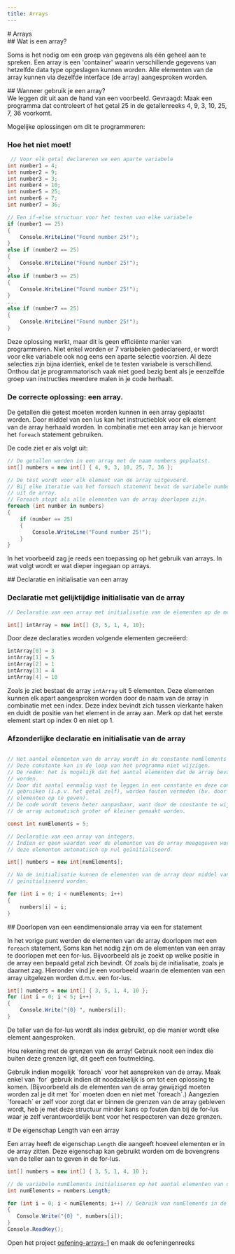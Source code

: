 ```yaml
---
title: Arrays
---
```

<div class="header1" markdown = "1"># Arrays
</div>
<div class="header2" markdown = "1">## Wat is een array?
</div>

Soms is het nodig om een groep van gegevens als één geheel aan te spreken. Een array is een 'container' waarin verschillende gegevens van hetzelfde data type opgeslagen kunnen worden. Alle elementen van de array kunnen via dezelfde interface (de array) aangesproken worden.

<div class="header2" markdown = "1">## Wanneer gebruik je een array?
</div>
We leggen dit uit aan de hand van een voorbeeld.
Gevraagd: Maak een programma dat controleert of het getal 25 in de getallenreeks 4, 9, 3, 10, 25, 7, 36 voorkomt.
    
Mogelijke oplossingen om dit te programmeren:

### Hoe het **niet** moet!

```csharp
 // Voor elk getal declareren we een aparte variabele
int number1 = 4;
int number2 = 9;
int number3 = 3;
int number4 = 10;
int number5 = 25;
int number6 = 7;
int number7 = 36;

// Een if-else structuur voor het testen van elke variabele
if (number1 == 25)
{
    Console.WriteLine("Found number 25!");
}
else if (number2 == 25)
{
    Console.WriteLine("Found number 25!");
}
else if (number3 == 25)
{
    Console.WriteLine("Found number 25!");
}
...
else if (number7 == 25)
{
    Console.WriteLine("Found number 25!");
}
```
    
Deze oplossing werkt, maar dit is geen efficiënte manier van programmeren. Niet enkel worden er 7 variabelen gedeclareerd, er wordt voor elke variabele ook nog eens een aparte selectie voorzien. Al deze selecties zijn bijna identiek, enkel de te testen variabele is verschillend. Onthou  dat je programmatorisch vaak niet goed bezig bent als je eenzelfde groep van instructies meerdere malen in je code herhaalt.

### De correcte oplossing: een array.

De getallen die getest moeten worden kunnen in een array geplaatst worden. Door middel van een lus kan het instructieblok voor elk element van de array herhaald worden.
In combinatie met een array kan je hiervoor het `foreach` statement gebruiken.

De code ziet er als volgt uit:

```csharp
// De getallen worden in een array met de naam numbers geplaatst.
int[] numbers = new int[] { 4, 9, 3, 10, 25, 7, 36 }; 

// De test wordt voor elk element van de array uitgevoerd.
// Bij elke iteratie van het foreach statement bevat de variabele number het volgende nummer
// uit de array.
// Foreach stopt als alle elementen van de array doorlopen zijn.
foreach (int number in numbers)
{
    if (number == 25)
    {
        Console.WriteLine("Found number 25!");
    }
}
```

In het voorbeeld zag je reeds een toepassing op het gebruik van arrays. In wat volgt wordt er wat dieper ingegaan op arrays.

<div class="header2" markdown = "1">## Declaratie en initialisatie van een array
</div>

### Declaratie met gelijktijdige initialisatie van de array

```csharp
// Declaratie van een array met initialisatie van de elementen op de meegegeven waarden.

int[] intArray = new int[] {3, 5, 1, 4, 10};
```

Door deze declaraties worden volgende elementen gecreëerd:
```csharp
intArray[0] = 3
intArray[1] = 5
intArray[2] = 1
intArray[3] = 4
intArray[4] = 10
```

Zoals je ziet bestaat de array `intArray` uit 5 elementen. Deze elementen kunnen elk apart aangesproken worden door de naam van de array in combinatie met een index. Deze index bevindt zich tussen vierkante haken en duidt de positie van het element in de array aan. Merk op dat het eerste element start op index 0 en niet op 1.

### Afzonderlijke declaratie en initialisatie van de array

```csharp

// Het aantal elementen van de array wordt in de constante numElements geplaatst. 
// Deze constante kan in de loop van het programma niet wijzigen.
// De reden: het is mogelijk dat het aantal elementen dat de array bevat in de code gebruikt zal
// worden. 
// Door dit aantal eenmalig vast te leggen in een constante en deze constante in de code te 
// gebruiken (i.p.v. het getal zelf), worden fouten vermeden (bv. door ergens een foutief aantal
// elementen op te geven). 
// De code wordt tevens beter aanpasbaar, want door de constante te wijzigen kan
// de array automatisch groter of kleiner gemaakt worden.

const int numElements = 5;

// Declaratie van een array van integers.
// Indien er geen waarden voor de elementen van de array meegegeven worden dan worden 
// deze elementen automatisch op nul geïnitialiseerd.

int[] numbers = new int[numElements];

// Na de initialisatie kunnen de elementen van de array door middel van een `for`statement
// geïnitialiseerd worden.

for (int i = 0; i < numElements; i++)
{
    numbers[i] = i;
}
```

<div class="header2" markdown = "1">## Doorlopen van een eendimensionale array via een for statement
</div>

In het vorige punt werden de elementen van de array doorlopen met een `foreach` statement.
Soms kan het nodig zijn om de elementen van een array te doorlopen met een for-lus. Bijvoorbeeld als je zoekt op welke positie in de array een bepaald getal zich bevindt. Of zoals bij de initialisatie, zoals je daarnet zag.
Hieronder vind je een voorbeeld waarin de elementen van een array uitgelezen worden d.m.v. een for-lus.

```csharp
int[] numbers = new int[] { 3, 5, 1, 4, 10 };
for (int i = 0; i < 5; i++)
{
    Console.Write("{0} ", numbers[i]);
}
```

De teller van de for-lus wordt als index gebruikt, op die manier wordt elke element aangesproken.

<div class="note waarschuwing">
<p>Hou rekening met de grenzen van de array! Gebruik nooit een index die buiten deze grenzen ligt, dit geeft een foutmelding.</p>
</div>

<div class="note protip">
<p>Gebruik indien mogelijk `foreach` voor het aanspreken van de array. Maak enkel van `for` gebruik indien dit noodzakelijk is om tot een oplossing te komen. (Bijvoorbeeld als de elementen van de array gewijzigd moeten worden zal je dit met `for` moeten doen en niet met `foreach`.)
Aangezien `foreach` er zelf voor zorgt dat er binnen de grenzen van de array gebleven wordt, heb je met deze structuur minder kans op fouten dan bij de for-lus waar je zelf verantwoordelijk bent voor het respecteren van deze grenzen.</p>
</div>

<div class="header2" markdown = "1"># De eigenschap Length van een array
</div>

Een array heeft de eigenschap `Length` die aangeeft hoeveel elementen er in de array zitten. Deze eigenschap kan gebruikt worden om de bovengrens van de teller aan te geven in de for-lus.

 ```csharp
int[] numbers = new int[] { 3, 5, 1, 4, 10 };

// de variabele numElements initialiseren op het aantal elementen van de array.
int numElements = numbers.Length;

for (int i = 0; i < numElements; i++) // Gebruik van numElements in de for-lus.
{
    Console.Write("{0} ", numbers[i]);
}
Console.ReadKey();
```

<div class="note oefening">
    <p>Open het project <a href="https://github.com/sma-it/oefening-arrays-1" target="_blank">oefening-arrays-1</a> en maak de oefeningenreeks</p>
</div>
